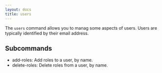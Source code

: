 ```yaml
---
layout: docs
title: users
---
```


The `users` command allows you to manag some aspects of users. Users are typically identified by their email address.

## Subcommands
* add-roles: Add roles to a user, by name.
* delete-roles: Delete roles from a user, by name.
